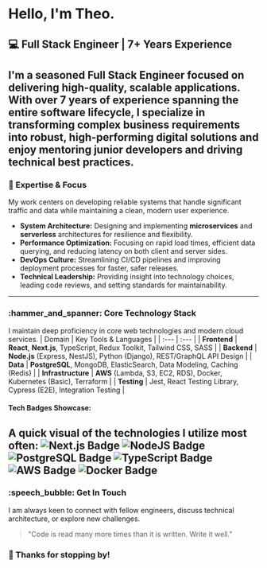 # Hello, I'm Theo.
## :computer: Full Stack Engineer | 7+ Years Experience
I'm a seasoned Full Stack Engineer focused on delivering high-quality, scalable applications. With over **7 years of experience** spanning the entire software lifecycle, I specialize in transforming complex business requirements into robust, high-performing digital solutions and enjoy mentoring junior developers and driving technical best practices.
---
### :star2: Expertise & Focus
My work centers on developing reliable systems that handle significant traffic and data while maintaining a clean, modern user experience.
* **System Architecture:** Designing and implementing **microservices** and **serverless** architectures for resilience and flexibility.
* **Performance Optimization:** Focusing on rapid load times, efficient data querying, and reducing latency on both client and server sides.
* **DevOps Culture:** Streamlining CI/CD pipelines and improving deployment processes for faster, safer releases.
* **Technical Leadership:** Providing insight into technology choices, leading code reviews, and setting standards for maintainability.
---
### :hammer_and_spanner: Core Technology Stack
I maintain deep proficiency in core web technologies and modern cloud services.
| Domain | Key Tools & Languages |
| :--- | :--- |
| **Frontend** | **React**, **Next.js**, TypeScript, Redux Toolkit, Tailwind CSS, SASS |
| **Backend** | **Node.js** (Express, NestJS), Python (Django), REST/GraphQL API Design |
| **Data** | **PostgreSQL**, MongoDB, ElasticSearch, Data Modeling, Caching (Redis) |
| **Infrastructure** | **AWS** (Lambda, S3, EC2, RDS), Docker, Kubernetes (Basic), Terraform |
| **Testing** | Jest, React Testing Library, Cypress (E2E), Integration Testing |
#### Tech Badges Showcase:
A quick visual of the technologies I utilize most often:
![Next.js Badge](https://img.shields.io/badge/Next.js-000000?style=flat-square&logo=next.js&logoColor=white)
![NodeJS Badge](https://img.shields.io/badge/Node.js-339933?style=flat-square&logo=node.js&logoColor=white)
![PostgreSQL Badge](https://img.shields.io/badge/PostgreSQL-4169E1?style=flat-square&logo=postgresql&logoColor=white)
![TypeScript Badge](https://img.shields.io/badge/TypeScript-3178C6?style=flat-square&logo=typescript&logoColor=white)
![AWS Badge](https://img.shields.io/badge/AWS-232F3E?style=flat-square&logo=amazon-aws&logoColor=white)
![Docker Badge](https://img.shields.io/badge/Docker-2496ED?style=flat-square&logo=docker&logoColor=white)
---
### :speech_bubble: Get In Touch
I am always keen to connect with fellow engineers, discuss technical architecture, or explore new challenges.
> "Code is read many more times than it is written. Write it well."
### :wave: Thanks for stopping by!

